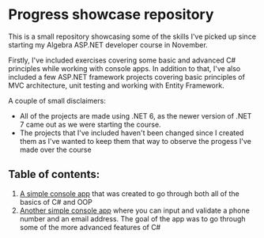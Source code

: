 # Progress showcase repository

This is a small repository showcasing some of the skills I've picked up since starting my Algebra ASP.NET developer course in November.

Firstly, I've included exercises covering some basic and advanced C# principles while working with console apps. In addition to that, I've also included a few ASP.NET framework projects covering basic principles of MVC architecture, unit testing and working with Entity Framework.

A couple of small disclaimers: 
- All of the projects are made using .NET 6, as the newer version of .NET 7 came out as we were starting the course.
- The projects that I've included haven't been changed since I created them as I've wanted to keep them that way to observe the progess I've made over the course

## Table of contents:
1. [A simple console app](https://github.com/BKrizanec/practice_repository/tree/main/Simple%20Input%20Console%20App) that was created to go through both all of the basics of C# and OOP 
2. [Another simple console app](https://github.com/BKrizanec/practice_repository/tree/main/Another%20Simple%20Console%20App) where you can input and validate a phone number and an email address. The goal of the app was to go through some of the more advanced features of C#

